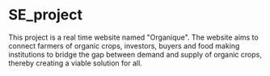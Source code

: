 # SE_project

This project is a real time website named "Organique". The website aims to connect farmers of organic crops, investors, buyers and food making institutions to bridge the gap between demand and supply of organic crops, thereby creating a viable solution for all.
